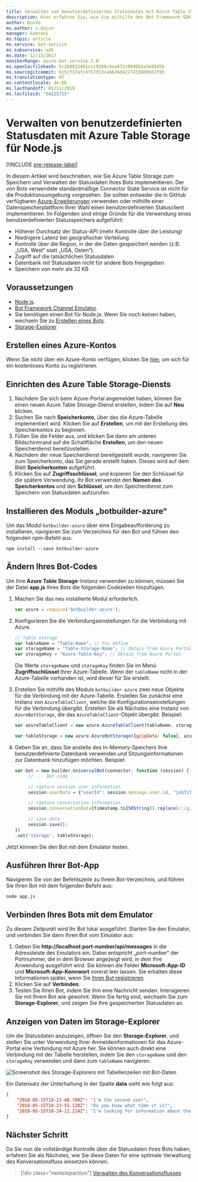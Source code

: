 ```yaml
---
title: Verwalten von benutzerdefinierten Statusdaten mit Azure Table Storage | Microsoft-Dokumentation
description: Hier erfahren Sie, wie Sie mithilfe des Bot Framework SDK für Node.js Statusdaten mit Azure Table Storage speichern und abrufen.
author: DucVo
ms.author: v-ducvo
manager: kamrani
ms.topic: article
ms.service: bot-service
ms.subservice: sdk
ms.date: 12/13/2017
monikerRange: azure-bot-service-3.0
ms.openlocfilehash: 5c2b8832401ccc9260c9aa872c0848b3a3e8445b
ms.sourcegitcommit: b15cf37afc4f57d13ca6636d4227433809562f8b
ms.translationtype: HT
ms.contentlocale: de-DE
ms.lasthandoff: 01/11/2019
ms.locfileid: "54225715"
---
```

# <a name="manage-custom-state-data-with-azure-table-storage-for-nodejs"></a>Verwalten von benutzerdefinierten Statusdaten mit Azure Table Storage für Node.js

[!INCLUDE [pre-release-label](../includes/pre-release-label-v3.md)]

In diesem Artikel wird beschrieben, wie Sie Azure Table Storage zum Speichern und Verwalten der Statusdaten Ihres Bots implementieren. Der von Bots verwendete standardmäßige Connector State Service ist nicht für die Produktionsumgebung vorgesehen. Sie sollten entweder die in GitHub verfügbaren [Azure-Erweiterungen](https://www.npmjs.com/package/botbuilder-azure) verwenden oder mithilfe einer Datenspeicherplattform Ihrer Wahl einen benutzerdefinierten Statusclient implementieren. Im Folgenden sind einige Gründe für die Verwendung eines benutzerdefinierten Statusspeichers aufgeführt:

- Höherer Durchsatz der Status-API (mehr Kontrolle über die Leistung)
- Niedrigere Latenz bei geografischer Verteilung
- Kontrolle über die Region, in der die Daten gespeichert werden (z.B. „USA, West“ statt „USA, Osten“).
- Zugriff auf die tatsächlichen Statusdaten
- Datenbank mit Statusdaten nicht für andere Bots freigegeben
- Speichern von mehr als 32 KB

## <a name="prerequisites"></a>Voraussetzungen

- [Node.js](https://nodejs.org/en/).
- [Bot Framework Channel Emulator](~/bot-service-debug-emulator.md).
- Sie benötigen einen Bot für Node.js. Wenn Sie noch keinen haben, wechseln Sie zu [Erstellen eines Bots](bot-builder-nodejs-quickstart.md). 
- [Storage-Explorer](http://storageexplorer.com/)

## <a name="create-azure-account"></a>Erstellen eines Azure-Kontos
Wenn Sie nicht über ein Azure-Konto verfügen, klicken Sie [hier](https://azure.microsoft.com/en-us/free/), um sich für ein kostenloses Konto zu registrieren.

## <a name="set-up-the-azure-table-storage-service"></a>Einrichten des Azure Table Storage-Diensts
1. Nachdem Sie sich beim Azure-Portal angemeldet haben, können Sie einen neuen Azure Table Storage-Dienst erstellen, indem Sie auf **Neu** klicken. 
2. Suchen Sie nach **Speicherkonto**, über das die Azure-Tabelle implementiert wird. Klicken Sie auf **Erstellen**, um mit der Erstellung des Speicherkontos zu beginnen. 
3. Füllen Sie die Felder aus, und klicken Sie dann am unteren Bildschirmrand auf die Schaltfläche **Erstellen**, um den neuen Speicherdienst bereitzustellen. 
4. Nachdem der neue Speicherdienst bereitgestellt wurde, navigieren Sie zum Speicherkonto, das Sie gerade erstellt haben. Dieses wird auf dem Blatt **Speicherkonten** aufgeführt.
4. Klicken Sie auf **Zugriffsschlüssel**, und kopieren Sie den Schlüssel für die spätere Verwendung. Ihr Bot verwendet den **Namen des Speicherkontos** und den **Schlüssel**, um den Speicherdienst zum Speichern von Statusdaten aufzurufen.

## <a name="install-botbuilder-azure-module"></a>Installieren des Moduls „botbuilder-azure“

Um das Modul `botbuilder-azure` über eine Eingabeaufforderung zu installieren, navigieren Sie zum Verzeichnis für den Bot und führen den folgenden npm-Befehl aus:

```nodejs
npm install --save botbuilder-azure
```

## <a name="modify-your-bot-code"></a>Ändern Ihres Bot-Codes

Um Ihre **Azure Table Storage**-Instanz verwenden zu können, müssen Sie der Datei **app.js** Ihres Bots die folgenden Codezeilen hinzufügen.

1. Machen Sie das neu installierte Modul erforderlich.

   ```javascript
   var azure = require('botbuilder-azure'); 
   ```

2. Konfigurieren Sie die Verbindungseinstellungen für die Verbindung mit Azure.
   ```javascript
   // Table storage
   var tableName = "Table-Name"; // You define
   var storageName = "Table-Storage-Name"; // Obtain from Azure Portal
   var storageKey = "Azure-Table-Key"; // Obtain from Azure Portal
   ```
   Die Werte `storageName` und `storageKay` finden Sie im Menü **Zugriffsschlüssel** Ihrer Azure-Tabelle. Wenn der `tableName` nicht in der Azure-Tabelle vorhanden ist, wird dieser für Sie erstellt.

3. Erstellen Sie mithilfe des Moduls `botbuilder-azure` zwei neue Objekte für die Verbindung mit der Azure-Tabelle. Erstellen Sie zunächst eine Instanz von `AzureTableClient`, welche die Konfigurationseinstellungen für die Verbindung übergibt. Erstellen Sie als Nächstes eine Instanz von `AzureBotStorage`, die das `AzureTableClient`-Objekt übergibt. Beispiel: 

   ```javascript
   var azureTableClient = new azure.AzureTableClient(tableName, storageName, storageKey);

   var tableStorage = new azure.AzureBotStorage({gzipData: false}, azureTableClient);
   ```

4. Geben Sie an, dass Sie anstelle des In-Memory-Speichers Ihre benutzerdefinierte Datenbank verwenden und Sitzungsinformationen zur Datenbank hinzufügen möchten. Beispiel: 

   ```javascript
   var bot = new builder.UniversalBot(connector, function (session) {
        // ... Bot code ...

        // capture session user information
        session.userData = {"userId": session.message.user.id, "jobTitle": "Senior Developer"};

        // capture conversation information  
        session.conversationData[timestamp.toISOString().replace(/:/g,"-")] = session.message.text;

        // save data
        session.save();
   })
   .set('storage', tableStorage);
   ```
Jetzt können Sie den Bot mit dem Emulator testen.

## <a name="run-your-bot-app"></a>Ausführen Ihrer Bot-App

Navigieren Sie von der Befehlszeile zu Ihrem Bot-Verzeichnis, und führen Sie Ihren Bot mit dem folgenden Befehl aus:

```nodejs
node app.js
```

## <a name="connect-your-bot-to-the-emulator"></a>Verbinden Ihres Bots mit dem Emulator

Zu diesem Zeitpunkt wird Ihr Bot lokal ausgeführt. Starten Sie den Emulator, und verbinden Sie dann Ihren Bot vom Emulator aus:

1. Geben Sie <strong>http://localhost:port-number/api/messages</strong> in die Adressleiste des Emulators ein. Dabei entspricht „port-number“ der Portnummer, die in dem Browser angezeigt wird, in dem Ihre Anwendung ausgeführt wird. Sie können die Felder <strong>Microsoft-App-ID</strong> und <strong>Microsoft-App-Kennwort</strong> vorerst leer lassen. Sie erhalten diese Informationen später, wenn Sie [Ihren Bot registrieren](~/bot-service-quickstart-registration.md).
2. Klicken Sie auf **Verbinden**.
3. Testen Sie Ihren Bot, indem Sie ihm eine Nachricht senden. Interagieren Sie mit Ihrem Bot wie gewohnt. Wenn Sie fertig sind, wechseln Sie zum **Storage-Explorer**, und zeigen Sie Ihre gespeicherten Statusdaten an.

## <a name="view-data-in-storage-explorer"></a>Anzeigen von Daten im Storage-Explorer

Um die Statusdaten anzuzeigen, öffnen Sie den **Storage-Explorer**, und stellen Sie unter Verwendung Ihrer Anmeldeinformationen für das Azure-Portal eine Verbindung mit Azure her. Sie können auch direkt eine Verbindung mit der Tabelle herstellen, indem Sie den `storageName` und den `storageKey` verwenden und dann zum `tableName` navigieren. 

![Screenshot des Storage-Explorers mit Tabellenzeilen mit Bot-Daten](~/media/bot-builder-nodejs-state-azure-table-storage/bot-builder-nodejs-state-azure-table-storage-query.png)

Ein Datensatz der Unterhaltung in der Spalte **data** sieht wie folgt aus:

```JSON
{
    "2018-05-15T18-23-48.780Z": "I'm the second user",
    "2018-05-15T18-23-55.120Z": "Do you know what time it is?",
    "2018-05-15T18-24-12.214Z": "I'm looking for information about the new process."
}
```

## <a name="next-step"></a>Nächster Schritt

Da Sie nun die vollständige Kontrolle über die Statusdaten Ihres Bots haben, erfahren Sie als Nächstes, wie Sie diese Daten für eine optimale Verwaltung des Konversationsfluss einsetzen können.

> [!div class="nextstepaction"]
> [Verwalten des Konversationsflusses](bot-builder-nodejs-dialog-manage-conversation-flow.md)
